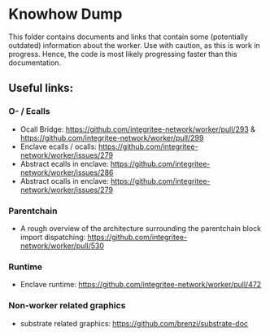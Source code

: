 # Knowhow Dump

This folder contains documents and links that contain some (potentially outdated) information about the worker.
Use with caution, as this is work in progress. Hence, the code is most likely progressing faster than this documentation.

## Useful links:

### O- / Ecalls

-   Ocall Bridge: https://github.com/integritee-network/worker/pull/293 & https://github.com/integritee-network/worker/pull/299
-   Enclave ecalls / ocalls: https://github.com/integritee-network/worker/issues/279
-   Abstract ecalls in enclave: https://github.com/integritee-network/worker/issues/286
-   Abstract ocalls in enclave: https://github.com/integritee-network/worker/issues/279

### Parentchain

-   A rough overview of the architecture surrounding the parentchain block import dispatching: https://github.com/integritee-network/worker/pull/530

### Runtime

-   Enclave runtime: https://github.com/integritee-network/worker/pull/472

### Non-worker related graphics

-   substrate related graphics: https://github.com/brenzi/substrate-doc
